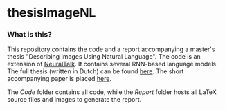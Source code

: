# thesisImageNL
### What is this?
This repository contains the code and a report accompanying a master's thesis "Describing Images Using Natural Language".
The code is an extension of [NeuralTalk](https://github.com/karpathy/neuraltalk). It contains several RNN-based language models.
The full thesis (written in Dutch) can be found [here](https://www.dropbox.com/s/uodqsnu3gnk16fc/masterproef.pdf?dl=0).
The short accompanying paper is placed [here](https://github.com/spijs/AutomaticImageDescription_Thesis/blob/master/Report/Paper/killerpaper.pdf).

The *Code* folder contains all code, while the *Report* folder hosts all LaTeX source files and images to generate the report.

